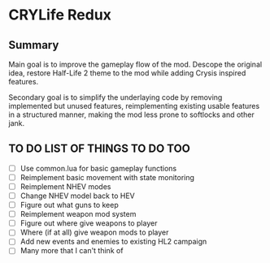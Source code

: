 # CRYLife Redux

## Summary
Main goal is to improve the gameplay flow of the mod.
Descope the original idea, restore Half-Life 2 theme to the mod while adding Crysis inspired features.

Secondary goal is to simplify the underlaying code by removing implemented but unused features, reimplementing existing usable features in a structured manner, making the mod less prone to softlocks and other jank.


## TO DO LIST OF THINGS TO DO TOO
- [ ] Use common.lua for basic gameplay functions
- [ ] Reimplement basic movement with state monitoring
- [ ] Reimplement NHEV modes
- [ ] Change NHEV model back to HEV
- [ ] Figure out what guns to keep
- [ ] Reimplement weapon mod system
- [ ] Figure out where give weapons to player
- [ ] Where (if at all) give weapon mods to player
- [ ] Add new events and enemies to existing HL2 campaign
- [ ] Many more that I can't think of 
